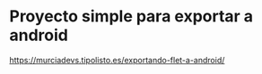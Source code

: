 # Proyecto simple para exportar a android

https://murciadevs.tipolisto.es/exportando-flet-a-android/

